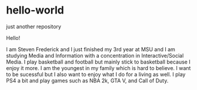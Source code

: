 # hello-world
just another repository

Hello!

I am Steven Frederick and I just finished my 3rd year at MSU and I am studying Media and Information with a concentration in Interactive/Social Media. I play basketball and football but mainly stick to basketball because I enjoy it more. I am the youngest in my family which is hard to believe. I want to be sucessful but I also want to enjoy what I do for a living as well. I play PS4 a bit and play games such as NBA 2k, GTA V, and Call of Duty.
